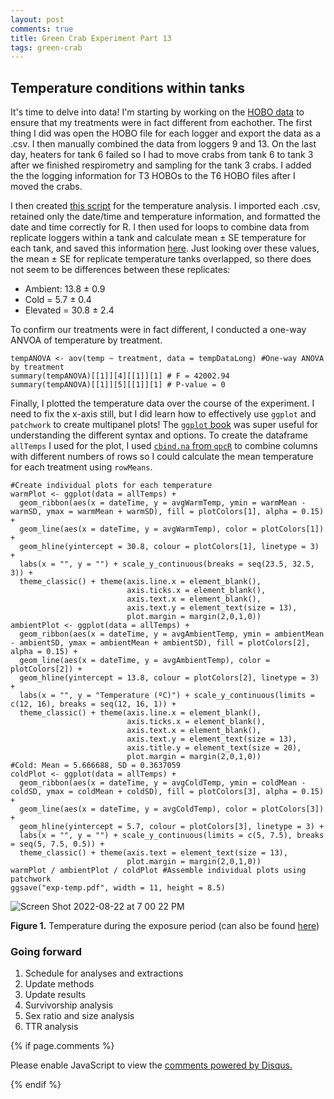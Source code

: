 ```yaml
---
layout: post
comments: true
title: Green Crab Experiment Part 13
tags: green-crab
---
```


## Temperature conditions within tanks

It's time to delve into data! I'm starting by working on the [HOBO data](https://github.com/yaaminiv/green-crab-metabolomics/tree/main/data/HOBO) to ensure that my treatments were in fact different from eachother. The first thing I did was open the HOBO file for each logger and export the data as a .csv. I then manually combined the data from loggers 9 and 13. On the last day, heaters for tank 6 failed so I had to move crabs from tank 6 to tank 3 after we finished respirometry and sampling for the tank 3 crabs. I added the the logging information for T3 HOBOs to the T6 HOBO files after I moved the crabs.

I then created [this script](https://github.com/yaaminiv/green-crab-metabolomics/blob/main/code/01-temp-conditions.Rmd) for the temperature analysis. I imported each .csv, retained only the date/time and temperature information, and formatted the date and time correctly for R. I then used for loops to combine data from replicate loggers within a tank and calculate mean ± SE temperature for each tank, and saved this information [here](https://github.com/yaaminiv/green-crab-metabolomics/tree/main/output/01-temp-conditions). Just looking over these values, the mean ± SE for replicate temperature tanks overlapped, so there does not seem to be differences between these replicates:

- Ambient: 13.8 ± 0.9
- Cold = 5.7 ± 0.4
- Elevated = 30.8 ± 2.4


To confirm our treatments were in fact different, I conducted a one-way ANVOA of temperature by treatment.

```{r}
tempANOVA <- aov(temp ~ treatment, data = tempDataLong) #One-way ANOVA by treatment
summary(tempANOVA)[[1]][4][[1]][1] # F = 42002.94
summary(tempANOVA)[[1]][5][[1]][1] # P-value = 0
```

Finally, I plotted the temperature data over the course of the experiment. I need to fix the x-axis still, but I did learn how to effectively use `ggplot` and `patchwork` to create multipanel plots! The [`ggplot` book](https://ggplot2-book.org/index.html) was super useful for understanding the different syntax and options. To create the dataframe `allTemps` I used for the plot, I used [`cbind.na` from `qpcR`](https://statisticsglobe.com/cbind-and-rbind-vectors-with-different-length-in-r#example-2-row-bind-vectors-with-different-length-using-bind-rows-function-of-dplyr-package) to combine columns with different numbers of rows so I could calculate the mean temperature for each treatment using `rowMeans`.

```{r}
#Create individual plots for each temperature
warmPlot <- ggplot(data = allTemps) +
  geom_ribbon(aes(x = dateTime, y = avgWarmTemp, ymin = warmMean - warmSD, ymax = warmMean + warmSD), fill = plotColors[1], alpha = 0.15) +
  geom_line(aes(x = dateTime, y = avgWarmTemp), color = plotColors[1]) +
  geom_hline(yintercept = 30.8, colour = plotColors[1], linetype = 3) +
  labs(x = "", y = "") + scale_y_continuous(breaks = seq(23.5, 32.5, 3)) +
  theme_classic() + theme(axis.line.x = element_blank(),
                          axis.ticks.x = element_blank(),
                          axis.text.x = element_blank(),
                          axis.text.y = element_text(size = 13),
                          plot.margin = margin(2,0,1,0))
ambientPlot <- ggplot(data = allTemps) +
  geom_ribbon(aes(x = dateTime, y = avgAmbientTemp, ymin = ambientMean - ambientSD, ymax = ambientMean + ambientSD), fill = plotColors[2], alpha = 0.15) +
  geom_line(aes(x = dateTime, y = avgAmbientTemp), color = plotColors[2]) +
  geom_hline(yintercept = 13.8, colour = plotColors[2], linetype = 3) +
  labs(x = "", y = "Temperature (ºC)") + scale_y_continuous(limits = c(12, 16), breaks = seq(12, 16, 1)) +
  theme_classic() + theme(axis.line.x = element_blank(),
                          axis.ticks.x = element_blank(),
                          axis.text.x = element_blank(),
                          axis.text.y = element_text(size = 13),
                          axis.title.y = element_text(size = 20),
                          plot.margin = margin(2,0,1,0))
#Cold: Mean = 5.666688, SD = 0.3637059
coldPlot <- ggplot(data = allTemps) +
  geom_ribbon(aes(x = dateTime, y = avgColdTemp, ymin = coldMean - coldSD, ymax = coldMean + coldSD), fill = plotColors[3], alpha = 0.15) +
  geom_line(aes(x = dateTime, y = avgColdTemp), color = plotColors[3]) +
  geom_hline(yintercept = 5.7, colour = plotColors[3], linetype = 3) +
  labs(x = "", y = "") + scale_y_continuous(limits = c(5, 7.5), breaks = seq(5, 7.5, 0.5)) +
  theme_classic() + theme(axis.text = element_text(size = 13),
                          plot.margin = margin(2,0,1,0))
warmPlot / ambientPlot / coldPlot #Assemble individual plots using patchwork
ggsave("exp-temp.pdf", width = 11, height = 8.5)
```

![Screen Shot 2022-08-22 at 7 00 22 PM](https://user-images.githubusercontent.com/22335838/186236560-91dfe827-1319-4443-b02a-213b4d6fed97.png)

**Figure 1.** Temperature during the exposure period (can also be found [here](https://github.com/yaaminiv/green-crab-metabolomics/blob/main/output/01-temp-conditions/exp-temp.pdf))

### Going forward

1. Schedule for analyses and extractions
3. Update methods
4. Update results
5. Survivorship analysis
6. Sex ratio and size analysis
7. TTR analysis

{% if page.comments %}

<div id="disqus_thread"></div>
<script>

/**
*  RECOMMENDED CONFIGURATION VARIABLES: EDIT AND UNCOMMENT THE SECTION BELOW TO INSERT DYNAMIC VALUES FROM YOUR PLATFORM OR CMS.
*  LEARN WHY DEFINING THESE VARIABLES IS IMPORTANT: https://disqus.com/admin/universalcode/#configuration-variables*/
/*
var disqus_config = function () {
this.page.url = PAGE_URL;  // Replace PAGE_URL with your page's canonical URL variable
this.page.identifier = PAGE_IDENTIFIER; // Replace PAGE_IDENTIFIER with your page's unique identifier variable
};
*/
(function() { // DON'T EDIT BELOW THIS LINE
var d = document, s = d.createElement('script');
s.src = 'https://the-responsible-grad-student.disqus.com/embed.js';
s.setAttribute('data-timestamp', +new Date());
(d.head || d.body).appendChild(s);
})();
</script>
<noscript>Please enable JavaScript to view the <a href="https://disqus.com/?ref_noscript">comments powered by Disqus.</a></noscript>

{% endif %}

<script id="dsq-count-scr" src="//the-responsible-grad-student.disqus.com/count.js" async></script>
